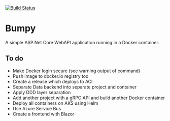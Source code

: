 [![Build Status](https://kadluba.visualstudio.com/Bumpy/_apis/build/status/ckadluba.Bumpy?branchName=master)](https://kadluba.visualstudio.com/Bumpy/_build/latest?definitionId=3&branchName=master)

# Bumpy
A simple ASP.Net Core WebAPI application running in a Docker container.

## To do
* Make Docker login secure (see warning output of command)
* Push image to docker.io registry too
* Create a release which deploys to ACI
* Separate Data backend into separate project and container
* Apply DDD layer separation
* Add another project with a gRPC API and build another Docker container
* Deploy all containers on AKS using Helm
* Use Azure Service Bus
* Create a frontend with Blazor
